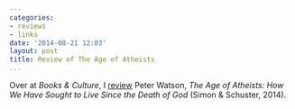 ```yaml
---
categories:
- reviews
- links
date: '2014-08-21 12:03'
layout: post
title: Review of The Age of Atheists
...
```


Over at *Books & Culture*, I [review][] Peter Watson, *The Age of
Atheists: How We Have Sought to Live Since the Death of God* (Simon &
Schuster, 2014).

  [review]: http://www.booksandculture.com/articles/webexclusives/2014/august/age-of-atheists.html?paging=off

